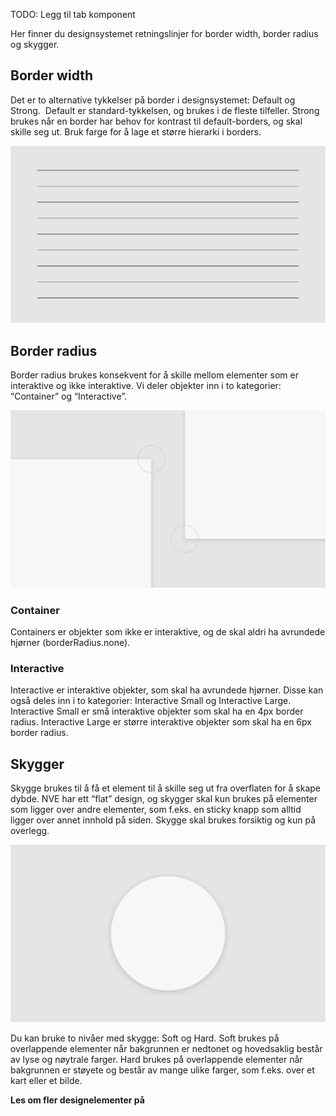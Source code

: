 <PageHeader title="Visuell form" imagePath="Visuell form" pageLevel=1></PageHeader>
TODO: Legg til tab komponent


Her finner du designsystemet retningslinjer for border width, border radius og skygger.


## Border width

Det er to alternative tykkelser på border i designsystemet: Default og Strong.  Default er standard-tykkelsen, og brukes i de fleste tilfeller. Strong brukes når en border har behov for kontrast til default-borders, og skal skille seg ut. Bruk farge for å lage et større hierarki i borders. 

 <img src="../../assets/images/border.png" width="auto" >


## Border radius
Border radius brukes konsekvent for å skille mellom elementer som er interaktive og ikke interaktive. Vi deler objekter inn i to kategorier: “Container” og “Interactive”. 

 <img src="../../assets/images/radius.png" width="auto" >



### Container
Containers er objekter som ikke er interaktive, og de skal aldri ha avrundede hjørner (borderRadius.none). 

### Interactive
Interactive er interaktive objekter, som skal ha avrundede hjørner. Disse kan også deles inn i to kategorier: Interactive Small og Interactive Large. Interactive Small er små interaktive objekter som skal ha en 4px border radius. Interactive Large er større interaktive objekter som skal ha en 6px border radius.


## Skygger
Skygge brukes til å få et element til å skille seg ut fra overflaten for å skape dybde. NVE har ett “flat” design, og skygger skal kun brukes på elementer som ligger over andre elementer, som f.eks. en sticky knapp som alltid ligger over annet innhold på siden. Skygge skal brukes forsiktig og kun på overlegg.

 <img src="../../assets/images/skygger.png" width="auto" >


Du kan bruke to nivåer med skygge: Soft og Hard. Soft brukes på overlappende elementer når bakgrunnen er nedtonet og hovedsaklig består av lyse og nøytrale farger. Hard brukes på overlappende elementer når bakgrunnen er støyete og består av mange ulike farger, som f.eks. over et kart eller et bilde. 




**Les om fler designelementer på**
<LinkButton URL="https://nve.frontify.com/" text="Profil og primitiver" :openInNewTab="true"/>
